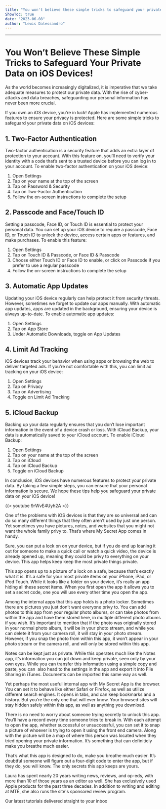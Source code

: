 ```yaml
---
title: "You won't believe these simple tricks to safeguard your private data on iOS devices!"
ShowToc: true 
date: "2023-06-08"
author: "Lewis Dalessandro"
---
```

*****
# You Won’t Believe These Simple Tricks to Safeguard Your Private Data on iOS Devices!

As the world becomes increasingly digitalized, it is imperative that we take adequate measures to protect our private data. With the rise of cyber-attacks and data breaches, safeguarding our personal information has never been more crucial.

If you own an iOS device, you’re in luck! Apple has implemented numerous features to ensure your privacy is protected. Here are some simple tricks to safeguard your private data on iOS devices:

## 1. Two-Factor Authentication

Two-factor authentication is a security feature that adds an extra layer of protection to your account. With this feature on, you’ll need to verify your identity with a code that’s sent to a trusted device before you can log in to your account. To enable two-factor authentication on your iOS device:

1. Open Settings
2. Tap on your name at the top of the screen
3. Tap on Password & Security
4. Tap on Two-Factor Authentication
5. Follow the on-screen instructions to complete the setup

## 2. Passcode and Face/Touch ID

Setting a passcode, Face ID, or Touch ID is essential to protect your personal data. You can set up your iOS device to require a passcode, Face ID, or Touch ID to unlock the device, access certain apps or features, and make purchases. To enable this feature:

1. Open Settings
2. Tap on Touch ID & Passcode, or Face ID & Passcode
3. Choose either Touch ID or Face ID to enable, or click on Passcode if you prefer to use a regular passcode
4. Follow the on-screen instructions to complete the setup

## 3. Automatic App Updates

Updating your iOS device regularly can help protect it from security threats. However, sometimes we forget to update our apps manually. With automatic app updates, apps are updated in the background, ensuring your device is always up-to-date. To enable automatic app updates:

1. Open Settings
2. Tap on App Store
3. Under Automatic Downloads, toggle on App Updates

## 4. Limit Ad Tracking

iOS devices track your behavior when using apps or browsing the web to deliver targeted ads. If you’re not comfortable with this, you can limit ad tracking on your iOS device:

1. Open Settings
2. Tap on Privacy
3. Tap on Advertising
4. Toggle on Limit Ad Tracking

## 5. iCloud Backup

Backing up your data regularly ensures that you don’t lose important information in the event of a device crash or loss. With iCloud Backup, your data is automatically saved to your iCloud account. To enable iCloud Backup:

1. Open Settings
2. Tap on your name at the top of the screen
3. Tap on iCloud
4. Tap on iCloud Backup
5. Toggle on iCloud Backup

In conclusion, iOS devices have numerous features to protect your private data. By taking a few simple steps, you can ensure that your personal information is secure. We hope these tips help you safeguard your private data on your iOS device!

{{< youtube 9rWvE4Uyh2A >}} 



One of the problems with iOS devices is that they are so universal and can do so many different things that they often aren’t used by just one person. Yet sometimes you have pictures, notes, and websites that you might not want the whole family privy to. That’s where My Secret App comes in handy.
 
Sure, you can put a lock on on your device, but if you do end up loaning it out for someone to make a quick call or watch a quick video, the device is already opened up, meaning they could be privy to everything on your device. This app helps keep keep the most private things private.


 
This app opens up to a picture of a lock on a safe, because that’s exactly what it is. It’s a safe for your most private items on your iPhone, iPad, or iPod Touch. While it looks like a folder on your device, it’s really an app hiding all these secret items. When you first open the app it allows you to set a secret code, one you will use every other time you open the app.
 

 
Among the internal apps that this app holds is a photo locker. Sometimes there are pictures you just don’t want everyone privy to. You can add photos to this app from your regular photo albums, or can take photos from within the app and have them stored here, in multiple different photo albums if you wish. It’s important to mention that if the photo was originally stored in your normal photo album, it will be in your photo stream, and while you can delete it from your camera roll, it will stay in your photo stream. However, if you snap the photo from within this app, it won’t appear in your photo stream or the camera roll, and will only be stored within this app.
 
Notes can be kept just as private. While this operates much like the Notes app, it’s information you can jot down and keep private, seen only by your own eyes. While you can transfer this information using a simple copy and paste, you can  also head to the settings in the app and export it into File Sharing in iTunes. Documents can be imported this same way as well.
 
Yet perhaps the most useful internal app with My Secret App is the browser. You can set it to behave like either Safari or Firefox, as well as utilize different search engines. It opens in tabs, and can keep bookmarks and a history. But you’re the only one that will ever know. Your browsed sites will stay hidden safely within this app, as well as anything you download.
 
There is no need to worry about someone trying secretly to unlock this app. You’ll have a record every time someone tries to break in. With each attempt to open the app, whether successful or unsuccessful, you can set it to snap a picture of whoever is trying to open it using the front end camera. Along with the picture will be a map of where this person was located when they tried opening your private information. It’s something that can definitiely make you breathe much easier.
 
That’s what this app is designed to do, make you breathe much easier. It’s doubtful someone will figure out a four-digit code to enter the app, but if they do, you will know. The only secrets this app keeps are yours.
 
Laura has spent nearly 20 years writing news, reviews, and op-eds, with more than 10 of those years as an editor as well. She has exclusively used Apple products for the past three decades. In addition to writing and editing at MTE, she also runs the site's sponsored review program.
 
Our latest tutorials delivered straight to your inbox




